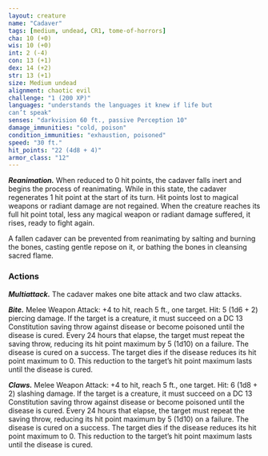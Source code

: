 ```yaml
---
layout: creature
name: "Cadaver"
tags: [medium, undead, CR1, tome-of-horrors]
cha: 10 (+0)
wis: 10 (+0)
int: 2 (-4)
con: 13 (+1)
dex: 14 (+2)
str: 13 (+1)
size: Medium undead
alignment: chaotic evil
challenge: "1 (200 XP)"
languages: "understands the languages it knew if life but
can’t speak"
senses: "darkvision 60 ft., passive Perception 10"
damage_immunities: "cold, poison"
condition_immunities: "exhaustion, poisoned"
speed: "30 ft."
hit_points: "22 (4d8 + 4)"
armor_class: "12"
---
```


***Reanimation.*** When reduced to 0 hit points, the cadaver falls inert
and begins the process of reanimating. While in this state, the cadaver
regenerates 1 hit point at the start of its turn. Hit points lost to magical
weapons or radiant damage are not regained. When the creature reaches
its full hit point total, less any magical weapon or radiant damage suffered,
it rises, ready to fight again.

A fallen cadaver can be prevented from reanimating by salting and
burning the bones, casting gentle repose on it, or bathing the bones in
cleansing sacred flame.

### Actions

***Multiattack.*** The cadaver makes one bite attack and two claw attacks.

***Bite.*** Melee Weapon Attack: +4 to hit, reach 5 ft., one target. Hit: 5 (1d6 + 2) piercing damage. If the target is a creature, it must succeed on a DC
13 Constitution saving throw against disease or become poisoned until
the disease is cured. Every 24 hours that elapse, the target must repeat the
saving throw, reducing its hit point maximum by 5 (1d10) on a failure.
The disease is cured on a success. The target dies if the disease reduces its
hit point maximum to 0. This reduction to the target’s hit point maximum
lasts until the disease is cured.

***Claws.*** Melee Weapon Attack: +4 to hit, reach 5 ft., one target. Hit: 6
(1d8 + 2) slashing damage. If the target is a creature, it must succeed on
a DC 13 Constitution saving throw against disease or become poisoned
until the disease is cured. Every 24 hours that elapse, the target must
repeat the saving throw, reducing its hit point maximum by 5 (1d10) on
a failure. The disease is cured on a success. The target dies if the disease
reduces its hit point maximum to 0. This reduction to the target’s hit point
maximum lasts until the disease is cured.
